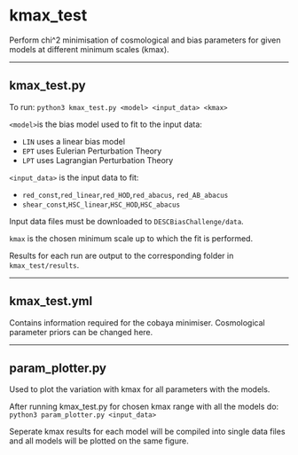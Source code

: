 # kmax_test

Perform chi^2 minimisation of cosmological and bias parameters for given models at different minimum scales (kmax).

------------------------
## kmax_test.py 
To run: `python3 kmax_test.py <model> <input_data> <kmax>`

`<model>`is the bias model used to fit to the input data:
- `LIN` uses a linear bias model
- `EPT` uses Eulerian Perturbation Theory 
- `LPT` uses Lagrangian Perturbation Theory

`<input_data>` is the input data to fit:
- `red_const`,`red_linear`,`red_HOD`,`red_abacus`, `red_AB_abacus`
- `shear_const`,`HSC_linear`,`HSC_HOD`,`HSC_abacus`

Input data files must be downloaded to `DESCBiasChallenge/data`.

`kmax` is the chosen minimum scale up to which the fit is performed.

Results for each run are output to the corresponding folder in `kmax_test/results`.

-------------------------
## kmax_test.yml
Contains information required for the cobaya minimiser.
Cosmological parameter priors can be changed here.
_________________________
## param_plotter.py
Used to plot the variation with kmax for all parameters with the models.

After running kmax_test.py for chosen kmax range with all the models do: `python3 param_plotter.py <input_data>`

Seperate kmax results for each model will be compiled into single data files and all models will be plotted on the same figure.
